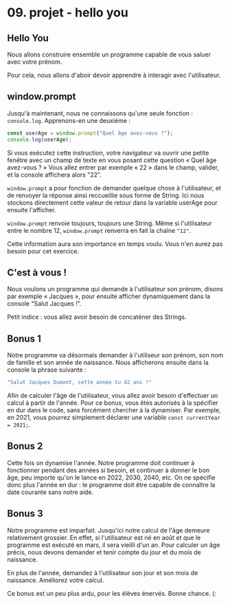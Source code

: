 # 09. projet - hello you


## Hello You

Nous allons construire ensemble un programme capable de vous saluer avec votre prénom.

Pour cela, nous allons d'aboir devoir apprendre à interagir avec l'utilisateur.

## window.prompt

Jusqu'à maintenant, nous ne connaissons qu'une seule fonction : `console.log`. Apprenons-en une deuxième :

````js
const userAge = window.prompt("Quel âge avez-vous ?");
console.log(userAge);
````

Si vous exécutez cette instruction, votre navigateur va ouvrir une petite fenêtre avec un champ de texte en vous posant cette question « Quel âge avez-vous ? » Vous allez entrer par exemple « 22 » dans le champ, valider, et la console affichera alors "22".

`window.prompt` a pour fonction de demander quelque chose à l'utilisateur, et de renvoyer la réponse ainsi reccueillie sous forme de String. Ici nous stockons directement cette valeur de retour dans la variable userAge pour ensuite l'afficher.

`window.prompt` renvoie toujours, toujours une String. Même si l'utilisateur entre le nombre 12, `window.prompt` renverra en fait la chaîne `"12"`.

Cette information aura son importance en temps voulu. Vous n'en aurez pas besoin pour cet exercice.

## C'est à vous !

Nous voulons un programme qui demande à l'utilisateur son prénom, disons par exemple « Jacques », pour ensuite afficher dynamiquement dans la console "Salut Jacques !".

Petit indice : vous allez avoir besoin de concaténer des Strings.

## Bonus 1

Notre programme va désormais demander à l'utiliseur son prénom, son nom de famille et son année de naissance. Nous afficherons ensuite dans la console la phrase suivante : 

````js
"Salut Jacques Dumont, cette année tu 42 ans !"
````

Afin de calculer l'âge de l'utilisateur, vous allez avoir besoin d'effectuer un calcul à partir de l'année. Pour ce bonus, vous êtes autorisés à la spécifier en dur dans le code, sans forcément chercher à la dynamiser. Par exemple, en 2021, vous pourrez simplement déclarer une variable `const currentYear = 2021;`.

## Bonus 2

Cette fois on dynamise l'année. Notre programme doit continuer à fonctionner pendant des années si besoin, et continuer à donner le bon âge, peu importe qu'on le lance en 2022, 2030, 2040, etc. On ne spécifie donc plus l'année en dur : le programme doit être capable de connaître la date courante sans notre aide.

## Bonus 3

Notre programme est imparfait. Jusqu'ici notre calcul de l'âge demeure relativement grossier. En effet, si l'utilisateur est né en août et que le programme est exécuté en mars, il sera vieilli d'un an. Pour calculer un âge précis, nous devons demander et tenir compte du jour et du mois de naissance.

En plus de l'année, demandez à l'utilisateur son jour et son mois de naissance. Améliorez votre calcul.

Ce bonus est un peu plus ardu, pour les élèves énervés. Bonne chance. (:
